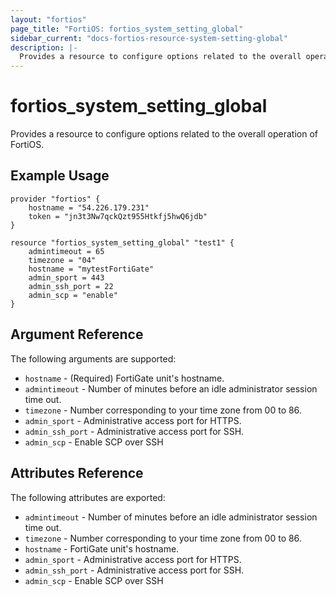 ```yaml
---
layout: "fortios"
page_title: "FortiOS: fortios_system_setting_global"
sidebar_current: "docs-fortios-resource-system-setting-global"
description: |-
  Provides a resource to configure options related to the overall operation of FortiOS.
---
```


# fortios_system_setting_global
Provides a resource to configure options related to the overall operation of FortiOS.

## Example Usage
```hcl
provider "fortios" {
	hostname = "54.226.179.231"
	token = "jn3t3Nw7qckQzt955Htkfj5hwQ6jdb"	
}

resource "fortios_system_setting_global" "test1" {
	admintimeout = 65
	timezone = "04"
	hostname = "mytestFortiGate"
	admin_sport = 443
	admin_ssh_port = 22
	admin_scp = "enable"
}
```

## Argument Reference
The following arguments are supported:

* `hostname` - (Required) FortiGate unit's hostname.
* `admintimeout` - Number of minutes before an idle administrator session time out.
* `timezone` - Number corresponding to your time zone from 00 to 86.
* `admin_sport` - Administrative access port for HTTPS.
* `admin_ssh_port` - Administrative access port for SSH.
* `admin_scp` - Enable SCP over SSH

## Attributes Reference
The following attributes are exported:

* `admintimeout` - Number of minutes before an idle administrator session time out.
* `timezone` - Number corresponding to your time zone from 00 to 86.
* `hostname` - FortiGate unit's hostname.
* `admin_sport` - Administrative access port for HTTPS.
* `admin_ssh_port` - Administrative access port for SSH.
* `admin_scp` - Enable SCP over SSH
